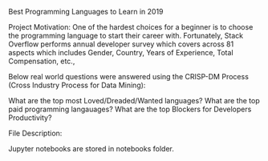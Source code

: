 Best Programming Languages to Learn in 2019

Project Motivation: One of the hardest choices for a beginner is to choose the programming language to start their career with. Fortunately, Stack Overflow performs annual developer survey which covers across 81 aspects which includes Gender, Country, Years of Experience, Total Compensation, etc.,

Below real world questions were answered using the CRISP-DM Process (Cross Industry Process for Data Mining):

What are the top most Loved/Dreaded/Wanted languages? What are the top paid programming langauages? What are the top Blockers for Developers Productivity?

File Description:

Jupyter notebooks are stored in notebooks folder.
